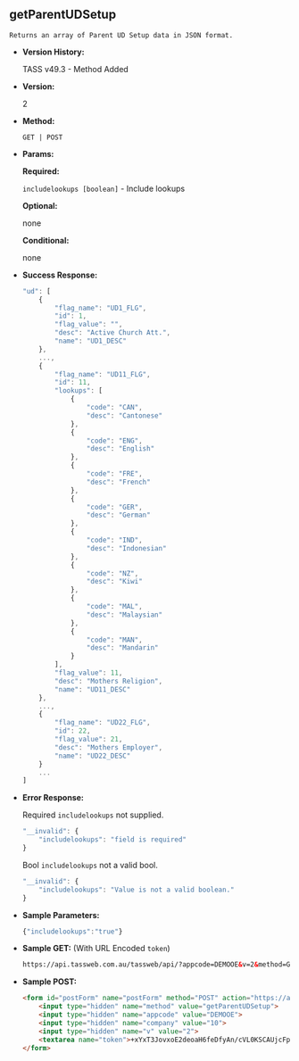 **getParentUDSetup**
----
	Returns an array of Parent UD Setup data in JSON format.
	
* **Version History:**

	TASS v49.3 - Method Added

* **Version:**

	2

* **Method:**

	`GET | POST`
  
* **Params:**

   **Required:**
 
	`includelookups [boolean]` - Include lookups                    

   **Optional:**

	none

   **Conditional:**

	none

* **Success Response:**

    ```javascript
    "ud": [
		{
			"flag_name": "UD1_FLG",
			"id": 1,
			"flag_value": "",
			"desc": "Active Church Att.",
			"name": "UD1_DESC"
		},
		...,
		{
			"flag_name": "UD11_FLG",
			"id": 11,
			"lookups": [
				{
					"code": "CAN",
					"desc": "Cantonese"
				},
				{
					"code": "ENG",
					"desc": "English"
				},
				{
					"code": "FRE",
					"desc": "French"
				},
				{
					"code": "GER",
					"desc": "German"
				},
				{
					"code": "IND",
					"desc": "Indonesian"
				},
				{
					"code": "NZ",
					"desc": "Kiwi"
				},
				{
					"code": "MAL",
					"desc": "Malaysian"
				},
				{
					"code": "MAN",
					"desc": "Mandarin"
				}
			],
			"flag_value": 11,
			"desc": "Mothers Religion",
			"name": "UD11_DESC"
		},
		...,
		{
			"flag_name": "UD22_FLG",
			"id": 22,
			"flag_value": 21,
			"desc": "Mothers Employer",
			"name": "UD22_DESC"
		}
		...
	]
    ```
 
* **Error Response:**

    Required `includelookups` not supplied.
	```javascript
	"__invalid": {
		"includelookups": "field is required"
	}
	```
	
	Bool `includelookups` not a valid bool.
	```javascript
	"__invalid": {
		"includelookups": "Value is not a valid boolean."
	}
	```
    
* **Sample Parameters:**

	```javascript
	{"includelookups":"true"}
	```

* **Sample GET:** (With URL Encoded `token`)

	```HTML
	https://api.tassweb.com.au/tassweb/api/?appcode=DEMOOE&v=2&method=GetParentUDSetup&token=%2BxYxT3JovxoE2deoaH6feDfyAn%2FcVL0KSCAUjcFpnXM%3D&company=10
	```
  
* **Sample POST:**

	```HTML
	<form id="postForm" name="postForm" method="POST" action="https://api.tassweb.com.au/tassweb/api/">
		<input type="hidden" name="method" value="getParentUDSetup">
		<input type="hidden" name="appcode" value="DEMOOE">
		<input type="hidden" name="company" value="10">
		<input type="hidden" name="v" value="2">
		<textarea name="token">+xYxT3JovxoE2deoaH6feDfyAn/cVL0KSCAUjcFpnXM=</textarea>
	</form>
	```